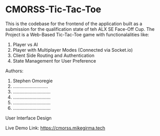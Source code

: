 # CMORSS-Tic-Tac-Toe

This is the codebase for the frontend of the application built as a submission for the qualification state of teh ALX SE Face-Off Cup. The Project is a Web-Based Tic-Tac-Toe game with functionalalities like:

1. Player vs AI
2. Player with Multiplayer Modes (Connected via Socket.io)
3. Client Side Routing and Authentication
4. State Management for User Preference

Authors:

1. Stephen Omoregie
2. ...........................
3. .............................
4. .............................
5. .............................
6. .............................

User Interface Design

Live Demo Link: https://cmorss.mikegirma.tech
